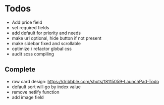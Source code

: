 # Todos
- Add price field
- set required fields
- add default for priority and needs
- make url optional, hide button if not present
- make sidebar fixed and scrollable
- optimize / refactor global css
- audit scss compiling
## Complete
- row card design: https://dribbble.com/shots/18115059-LaunchPad-Todo
- default sort will go by index value
- remove netlify function
- add image field